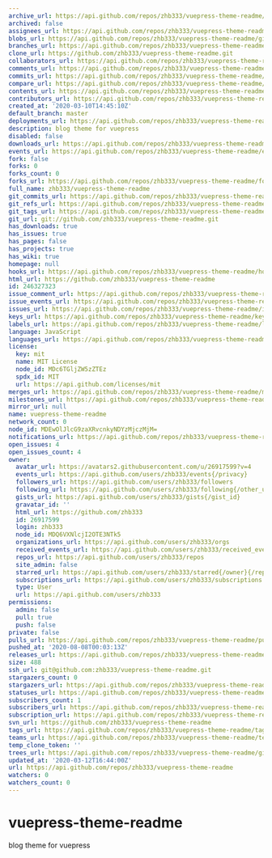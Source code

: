 ```yaml
---
archive_url: https://api.github.com/repos/zhb333/vuepress-theme-readme/{archive_format}{/ref}
archived: false
assignees_url: https://api.github.com/repos/zhb333/vuepress-theme-readme/assignees{/user}
blobs_url: https://api.github.com/repos/zhb333/vuepress-theme-readme/git/blobs{/sha}
branches_url: https://api.github.com/repos/zhb333/vuepress-theme-readme/branches{/branch}
clone_url: https://github.com/zhb333/vuepress-theme-readme.git
collaborators_url: https://api.github.com/repos/zhb333/vuepress-theme-readme/collaborators{/collaborator}
comments_url: https://api.github.com/repos/zhb333/vuepress-theme-readme/comments{/number}
commits_url: https://api.github.com/repos/zhb333/vuepress-theme-readme/commits{/sha}
compare_url: https://api.github.com/repos/zhb333/vuepress-theme-readme/compare/{base}...{head}
contents_url: https://api.github.com/repos/zhb333/vuepress-theme-readme/contents/{+path}
contributors_url: https://api.github.com/repos/zhb333/vuepress-theme-readme/contributors
created_at: '2020-03-10T14:45:10Z'
default_branch: master
deployments_url: https://api.github.com/repos/zhb333/vuepress-theme-readme/deployments
description: blog theme for vuepress
disabled: false
downloads_url: https://api.github.com/repos/zhb333/vuepress-theme-readme/downloads
events_url: https://api.github.com/repos/zhb333/vuepress-theme-readme/events
fork: false
forks: 0
forks_count: 0
forks_url: https://api.github.com/repos/zhb333/vuepress-theme-readme/forks
full_name: zhb333/vuepress-theme-readme
git_commits_url: https://api.github.com/repos/zhb333/vuepress-theme-readme/git/commits{/sha}
git_refs_url: https://api.github.com/repos/zhb333/vuepress-theme-readme/git/refs{/sha}
git_tags_url: https://api.github.com/repos/zhb333/vuepress-theme-readme/git/tags{/sha}
git_url: git://github.com/zhb333/vuepress-theme-readme.git
has_downloads: true
has_issues: true
has_pages: false
has_projects: true
has_wiki: true
homepage: null
hooks_url: https://api.github.com/repos/zhb333/vuepress-theme-readme/hooks
html_url: https://github.com/zhb333/vuepress-theme-readme
id: 246327323
issue_comment_url: https://api.github.com/repos/zhb333/vuepress-theme-readme/issues/comments{/number}
issue_events_url: https://api.github.com/repos/zhb333/vuepress-theme-readme/issues/events{/number}
issues_url: https://api.github.com/repos/zhb333/vuepress-theme-readme/issues{/number}
keys_url: https://api.github.com/repos/zhb333/vuepress-theme-readme/keys{/key_id}
labels_url: https://api.github.com/repos/zhb333/vuepress-theme-readme/labels{/name}
language: JavaScript
languages_url: https://api.github.com/repos/zhb333/vuepress-theme-readme/languages
license:
  key: mit
  name: MIT License
  node_id: MDc6TGljZW5zZTEz
  spdx_id: MIT
  url: https://api.github.com/licenses/mit
merges_url: https://api.github.com/repos/zhb333/vuepress-theme-readme/merges
milestones_url: https://api.github.com/repos/zhb333/vuepress-theme-readme/milestones{/number}
mirror_url: null
name: vuepress-theme-readme
network_count: 0
node_id: MDEwOlJlcG9zaXRvcnkyNDYzMjczMjM=
notifications_url: https://api.github.com/repos/zhb333/vuepress-theme-readme/notifications{?since,all,participating}
open_issues: 4
open_issues_count: 4
owner:
  avatar_url: https://avatars2.githubusercontent.com/u/26917599?v=4
  events_url: https://api.github.com/users/zhb333/events{/privacy}
  followers_url: https://api.github.com/users/zhb333/followers
  following_url: https://api.github.com/users/zhb333/following{/other_user}
  gists_url: https://api.github.com/users/zhb333/gists{/gist_id}
  gravatar_id: ''
  html_url: https://github.com/zhb333
  id: 26917599
  login: zhb333
  node_id: MDQ6VXNlcjI2OTE3NTk5
  organizations_url: https://api.github.com/users/zhb333/orgs
  received_events_url: https://api.github.com/users/zhb333/received_events
  repos_url: https://api.github.com/users/zhb333/repos
  site_admin: false
  starred_url: https://api.github.com/users/zhb333/starred{/owner}{/repo}
  subscriptions_url: https://api.github.com/users/zhb333/subscriptions
  type: User
  url: https://api.github.com/users/zhb333
permissions:
  admin: false
  pull: true
  push: false
private: false
pulls_url: https://api.github.com/repos/zhb333/vuepress-theme-readme/pulls{/number}
pushed_at: '2020-08-08T00:03:13Z'
releases_url: https://api.github.com/repos/zhb333/vuepress-theme-readme/releases{/id}
size: 488
ssh_url: git@github.com:zhb333/vuepress-theme-readme.git
stargazers_count: 0
stargazers_url: https://api.github.com/repos/zhb333/vuepress-theme-readme/stargazers
statuses_url: https://api.github.com/repos/zhb333/vuepress-theme-readme/statuses/{sha}
subscribers_count: 1
subscribers_url: https://api.github.com/repos/zhb333/vuepress-theme-readme/subscribers
subscription_url: https://api.github.com/repos/zhb333/vuepress-theme-readme/subscription
svn_url: https://github.com/zhb333/vuepress-theme-readme
tags_url: https://api.github.com/repos/zhb333/vuepress-theme-readme/tags
teams_url: https://api.github.com/repos/zhb333/vuepress-theme-readme/teams
temp_clone_token: ''
trees_url: https://api.github.com/repos/zhb333/vuepress-theme-readme/git/trees{/sha}
updated_at: '2020-03-12T16:44:00Z'
url: https://api.github.com/repos/zhb333/vuepress-theme-readme
watchers: 0
watchers_count: 0
---
```


# vuepress-theme-readme
blog theme for vuepress
